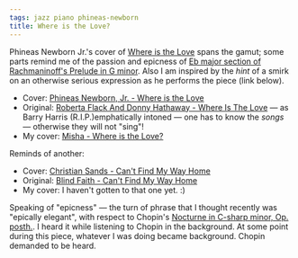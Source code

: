 ```yaml
---
tags: jazz piano phineas-newborn
title: Where is the Love?
---
```


Phineas Newborn Jr.'s cover of [Where is the Love](<https://en.wikipedia.org/wiki/Where_Is_the_Love_(Roberta_Flack_and_Donny_Hathaway_song)>) spans the gamut; some parts remind me of the passion and epicness of [Eb major section of Rachmaninoff's Prelude in G minor](https://youtu.be/d9UCBtleQO0?t=42). Also I am inspired by the _hint_ of a smirk on an otherwise serious expression as he performs the piece (link below).

- Cover: [Phineas Newborn, Jr. - Where is the Love](https://www.youtube.com/watch?v=Lpc8QpZIiys)
- Original: [Roberta Flack And Donny Hathaway - Where Is The Love](https://www.youtube.com/watch?v=MBT1neIA0tc) — as Barry Harris (R.I.P.)emphatically intoned — one has to know the _songs_ — otherwise they will not "sing"!
- My cover: [Misha - Where is the Love?](https://soundcloud.com/golubitsky/where-is-the-love)

Reminds of another:

- Cover: [Christian Sands - Can't Find My Way Home](https://www.youtube.com/watch?v=BFIvHgUpnqo)
- Original: [Blind Faith - Can't Find My Way Home](https://www.youtube.com/watch?v=OU6iplEflzs)
- My cover: I haven't gotten to that one yet. :)

Speaking of "epicness" — the turn of phrase that I thought recently was "epically elegant", with respect to Chopin's [Nocturne in C-sharp minor, Op. posth.](https://www.youtube.com/watch?v=_hyAOYMUVDs). I heard it while listening to Chopin in the background. At some point during this piece, whatever I was doing became background. Chopin demanded to be heard.
